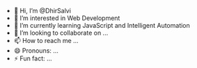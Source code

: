 - 👋 Hi, I’m @DhirSalvi
- 👀 I’m interested in Web Development
- 🌱 I’m currently learning JavaScript and Intelligent Automation
- 💞️ I’m looking to collaborate on ...
- 📫 How to reach me ...
- 😄 Pronouns: ...
- ⚡ Fun fact: ...

<!---
DhirSalvi/DhirSalvi is a ✨ special ✨ repository because its `README.md` (this file) appears on your GitHub profile.
You can click the Preview link to take a look at your changes.
--->

